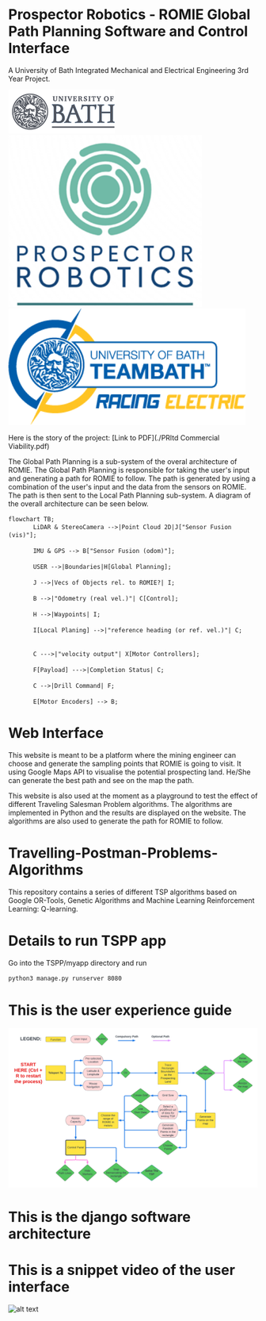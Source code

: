 # Prospector Robotics - ROMIE Global Path Planning Software and Control Interface
A University of Bath Integrated Mechanical and Electrical Engineering 3rd Year Project.

![alt text](/TSPP/UoBlogo.png "User Interface")
![alt text](/TSPP/PRlogo.png "User Interface")
![alt text](/TSPP/TBRelogo.png "User Interface")


Here is the story of the project: [Link to PDF](./PRltd Commercial Viability.pdf)

The Global Path Planning is a sub-system of the overal architecture of ROMIE. The Global Path Planning is responsible for taking the user's input and generating a path for ROMIE to follow. The path is generated by using a combination of the user's input and the data from the sensors on ROMIE. The path is then sent to the Local Path Planning sub-system. A diagram of the overall architecture can be seen below.

```mermaid
flowchart TB;
       LiDAR & StereoCamera -->|Point Cloud 2D|J["Sensor Fusion (vis)"];

       IMU & GPS --> B["Sensor Fusion (odom)"];

       USER -->|Boundaries|H[Global Planning];

       J -->|Vecs of Objects rel. to ROMIE?| I;

       B -->|"Odometry (real vel.)"| C[Control];

       H -->|Waypoints| I;

       I[Local Planing] -->|"reference heading (or ref. vel.)"| C;       

       
       C --->|"velocity output"| X[Motor Controllers];
       
       F[Payload] --->|Completion Status| C;

       C -->|Drill Command| F;

       E[Motor Encoders] --> B;

```
# Web Interface
This website is meant to be a platform where the mining engineer can choose and generate the sampling points that ROMIE is going to visit. It using Google Maps API to visualise the potential prospecting land. He/She can generate the best path and see on the map the path.

This website is also used at the moment as a playground to test the effect of different Traveling Salesman Problem algorithms. The algorithms are implemented in Python and the results are displayed on the website. The algorithms are also used to generate the path for ROMIE to follow.

# Travelling-Postman-Problems-Algorithms

This repository contains a series of different TSP algorithms based on Google OR-Tools, Genetic Algorithms and Machine Learning Reinforcement Learning: Q-learning. 

# Details to run TSPP app
Go into the TSPP/myapp directory and run
```bash
python3 manage.py runserver 8080
```

# This is the user experience guide
![alt text](/TSPP/UserGuide.png "User Interface")

# This is the django software architecture

# This is a snippet video of the user interface
![alt text](/TSPP/website.gif "User Interface")




